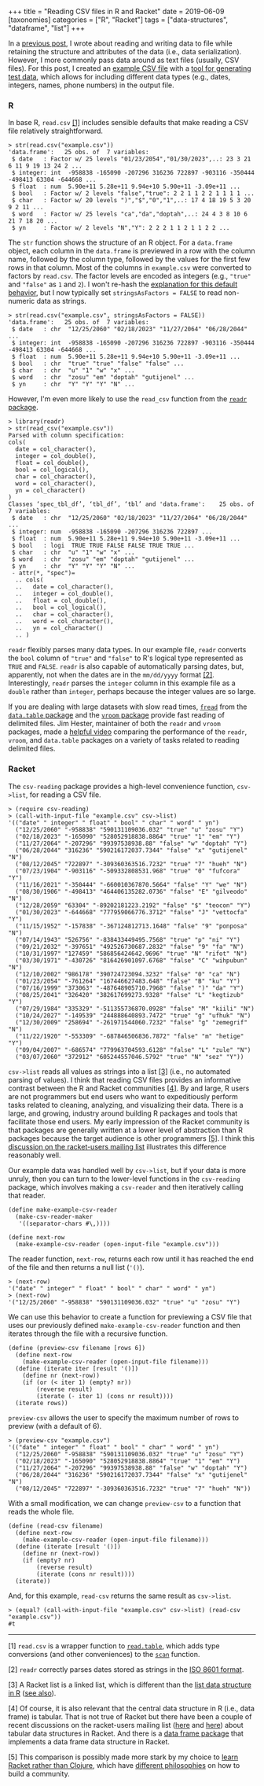 +++
title = "Reading CSV files in R and Racket"
date = 2019-06-09
[taxonomies]
categories = ["R", "Racket"]
tags = ["data-structures", "dataframe", "list"]
+++

In a [previous post](/post/data-serialization-in-r-and-racket/), I wrote about reading and writing data to file while retaining the structure and attributes of the data (i.e., data serialization). However, I more commonly pass data around as text files (usually, CSV files). For this post, I created an [example CSV file](/data/example.csv) with a [tool for generating test data](http://convertcsv.com/generate-test-data.htm), which allows for including different data types (e.g., dates, integers, names, phone numbers) in the output file.

<!-- more -->

### R

In base R, `read.csv` [[1]](#1) includes sensible defaults that make reading a CSV file relatively straightforward. 

```
> str(read.csv("example.csv"))
'data.frame':	25 obs. of  7 variables:
 $ date   : Factor w/ 25 levels "01/23/2054","01/30/2023",..: 23 3 21 6 11 9 19 13 24 2 ...
 $ integer: int  -958838 -165090 -207296 316236 722897 -903116 -350444 -498413 63304 -644668 ...
 $ float  : num  5.90e+11 5.28e+11 9.94e+10 5.90e+11 -3.09e+11 ...
 $ bool   : Factor w/ 2 levels "false","true": 2 2 1 1 2 2 1 1 1 1 ...
 $ char   : Factor w/ 20 levels ")","$","0","1",..: 17 4 18 19 5 3 20 9 2 11 ...
 $ word   : Factor w/ 25 levels "ca","da","doptah",..: 24 4 3 8 10 6 21 7 18 20 ...
 $ yn     : Factor w/ 2 levels "N","Y": 2 2 2 1 1 2 1 1 2 2 ...
```

The `str` function shows the structure of an R object. For a `data.frame` object, each column in the `data.frame` is previewed in a row with the column name, followed by the column type, followed by the values for the first few rows in that column. Most of the columns in `example.csv` were converted to factors by `read.csv`. The factor levels are encoded as integers (e.g., `"true"` and `"false"` as `1` and `2`). I won't re-hash the [explanation for this default behavior](https://simplystatistics.org/posts/2015-07-24-stringsasfactors-an-unauthorized-biography/), but I now typically set `stringsAsFactors = FALSE` to read non-numeric data as strings. 

```
> str(read.csv("example.csv", stringsAsFactors = FALSE))
'data.frame':	25 obs. of  7 variables:
 $ date   : chr  "12/25/2060" "02/18/2023" "11/27/2064" "06/28/2044" ...
 $ integer: int  -958838 -165090 -207296 316236 722897 -903116 -350444 -498413 63304 -644668 ...
 $ float  : num  5.90e+11 5.28e+11 9.94e+10 5.90e+11 -3.09e+11 ...
 $ bool   : chr  "true" "true" "false" "false" ...
 $ char   : chr  "u" "1" "w" "x" ...
 $ word   : chr  "zosu" "em" "doptah" "gutijenel" ...
 $ yn     : chr  "Y" "Y" "Y" "N" ...
```

However, I'm even more likely to use the `read_csv` function from the [`readr` package](https://readr.tidyverse.org).

```
> library(readr)
> str(read_csv("example.csv"))
Parsed with column specification:
cols(
  date = col_character(),
  integer = col_double(),
  float = col_double(),
  bool = col_logical(),
  char = col_character(),
  word = col_character(),
  yn = col_character()
)
Classes ‘spec_tbl_df’, ‘tbl_df’, ‘tbl’ and 'data.frame':	25 obs. of  7 variables:
 $ date   : chr  "12/25/2060" "02/18/2023" "11/27/2064" "06/28/2044" ...
 $ integer: num  -958838 -165090 -207296 316236 722897 ...
 $ float  : num  5.90e+11 5.28e+11 9.94e+10 5.90e+11 -3.09e+11 ...
 $ bool   : logi  TRUE TRUE FALSE FALSE TRUE TRUE ...
 $ char   : chr  "u" "1" "w" "x" ...
 $ word   : chr  "zosu" "em" "doptah" "gutijenel" ...
 $ yn     : chr  "Y" "Y" "Y" "N" ...
 - attr(*, "spec")=
  .. cols(
  ..   date = col_character(),
  ..   integer = col_double(),
  ..   float = col_double(),
  ..   bool = col_logical(),
  ..   char = col_character(),
  ..   word = col_character(),
  ..   yn = col_character()
  .. )
```

`readr` flexibly parses many data types. In our example file, `readr` converts the `bool` column of `"true"` and `"false"` to R's logical type represented as `TRUE` and `FALSE`. `readr` is also capable of automatically parsing dates, but, apparently, not when the dates are in the `mm/dd/yyyy` format [[2]](#2). Interestingly, `readr` parses the `integer` column in this example file as a `double` rather than `integer`, perhaps because the integer values are so large.

If you are dealing with large datasets with slow read times, [`fread`](https://www.rdocumentation.org/packages/data.table/versions/1.12.2/topics/fread) from the [`data.table` package](https://rdatatable.gitlab.io/data.table/) and the [`vroom` package](http://vroom.r-lib.org) provide fast reading of delimited files. Jim Hester, maintainer of both the `readr` and `vroom` packages, made a [helpful video](https://www.youtube.com/watch?v=ZP_y5eaAc60) comparing the performance of the `readr`, `vroom`, and `data.table` packages on a variety of tasks related to reading delimited files.

### Racket 

The `csv-reading` package provides a high-level convenience function, `csv->list`, for reading a CSV file. 

```
> (require csv-reading)
> (call-with-input-file "example.csv" csv->list)
'(("date" " integer" " float" " bool" " char" " word" " yn")
  ("12/25/2060" "-958838" "590131109036.032" "true" "u" "zosu" "Y")
  ("02/18/2023" "-165090" "528052918838.8864" "true" "1" "em" "Y")
  ("11/27/2064" "-207296" "99397538938.88" "false" "w" "doptah" "Y")
  ("06/28/2044" "316236" "590216172037.7344" "false" "x" "gutijenel" "N")
  ("08/12/2045" "722897" "-309360363516.7232" "true" "7" "hueh" "N")
  ("07/23/1904" "-903116" "-509332808531.968" "true" "0" "fufcora" "Y")
  ("11/16/2021" "-350444" "-660010367870.5664" "false" "Y" "we" "N")
  ("08/30/1906" "-498413" "464406135282.0736" "false" "E" "gilveodo" "N")
  ("12/28/2059" "63304" "-89202181223.2192" "false" "$" "teocon" "Y")
  ("01/30/2023" "-644668" "777959066776.3712" "false" "J" "vettocfa" "Y")
  ("11/15/1952" "-157838" "-367124812713.1648" "false" "9" "ponposa" "N")
  ("07/14/1943" "526756" "-838433449495.7568" "true" "p" "ni" "Y")
  ("09/21/2032" "-397651" "492526730687.2832" "false" "9" "fa" "N")
  ("10/31/1997" "127459" "586856424642.9696" "true" "N" "rifot" "N")
  ("03/30/1971" "-430726" "816426901097.6768" "false" "C" "wihpubun" "N")
  ("12/10/2002" "986178" "390724723094.3232" "false" "0" "ca" "N")
  ("01/23/2054" "-761264" "167446627483.648" "false" "B" "ku" "Y")
  ("07/16/1999" "373063" "-487648905710.7968" "false" ")" "da" "Y")
  ("08/25/2041" "326420" "382617699273.9328" "false" "L" "kegtizub" "Y")
  ("07/29/1984" "335329" "-511355736870.0928" "false" "M" "kiili" "N")
  ("10/24/2027" "-149539" "244888640893.7472" "true" "g" "ufhuk" "N")
  ("12/30/2009" "258694" "-261971544060.7232" "false" "g" "zemegrif" "N")
  ("11/22/1920" "-553309" "-687846506836.7872" "false" "m" "hetige" "Y")
  ("09/04/2007" "-686574" "779963704593.6128" "false" "L" "zule" "N")
  ("03/07/2060" "372912" "605244557046.5792" "true" "N" "sez" "Y"))
```

`csv->list` reads all values as strings into a list [[3]](#3) (i.e., no automated parsing of values). I think that reading CSV files provides an informative contrast between the R and Racket communities [[4]](#4). By and large, R users are not programmers but end users who want to expeditiously perform tasks related to cleaning, analyzing, and visualizing their data. There is a large, and growing, industry around building R packages and tools that facilitate those end users. My early impression of the Racket community is that packages are generally written at a lower level of abstraction than R packages because the target audience is other programmers [[5]](#5). I think this [discussion on the racket-users mailing list](https://groups.google.com/forum/#!msg/racket-users/1STqCq2dzSs/aMHeIhsIBAAJ) illustrates this difference reasonably well.

Our example data was handled well by `csv->list`, but if your data is more unruly, then you can turn to the lower-level functions in the `csv-reading` package, which involves making a `csv-reader` and then iteratively calling that reader.  

```
(define make-example-csv-reader
  (make-csv-reader-maker
   '((separator-chars #\,))))

(define next-row
  (make-example-csv-reader (open-input-file "example.csv")))
```

The reader function, `next-row`, returns each row until it has reached the end of the file and then returns a null list (`'()`).

```
> (next-row)
'("date" " integer" " float" " bool" " char" " word" " yn")
> (next-row)
'("12/25/2060" "-958838" "590131109036.032" "true" "u" "zosu" "Y")
```

We can use this behavior to create a function for previewing a CSV file that uses our previously defined `make-example-csv-reader` function and then iterates through the file with a recursive function.

```
(define (preview-csv filename [rows 6])
  (define next-row
    (make-example-csv-reader (open-input-file filename)))
  (define (iterate iter [result '()])
    (define nr (next-row))
    (if (or (< iter 1) (empty? nr))
        (reverse result)
        (iterate (- iter 1) (cons nr result))))
  (iterate rows))
```

`preview-csv` allows the user to specify the maximum number of rows to preview (with a default of 6).

```
> (preview-csv "example.csv")
'(("date" " integer" " float" " bool" " char" " word" " yn")
  ("12/25/2060" "-958838" "590131109036.032" "true" "u" "zosu" "Y")
  ("02/18/2023" "-165090" "528052918838.8864" "true" "1" "em" "Y")
  ("11/27/2064" "-207296" "99397538938.88" "false" "w" "doptah" "Y")
  ("06/28/2044" "316236" "590216172037.7344" "false" "x" "gutijenel" "N")
  ("08/12/2045" "722897" "-309360363516.7232" "true" "7" "hueh" "N"))
```

With a small modification, we can change `preview-csv` to a function that reads the whole file.

```
(define (read-csv filename)
  (define next-row
    (make-example-csv-reader (open-input-file filename)))
  (define (iterate [result '()])
    (define nr (next-row))
    (if (empty? nr)
        (reverse result)
        (iterate (cons nr result))))
  (iterate))
```

And, for this example, `read-csv` returns the same result as `csv->list`.

```
> (equal? (call-with-input-file "example.csv" csv->list) (read-csv "example.csv"))
#t
```

***

<a name="1"></a> [1] `read.csv` is a wrapper function to [`read.table`](https://stat.ethz.ch/R-manual/R-devel/RHOME/library/utils/html/read.table.html), which adds type conversions (and other conveniences) to the [`scan`](https://stat.ethz.ch/R-manual/R-devel/RHOME/library/base/html/scan.html) function.

<a name="2"></a> [2] `readr` correctly parses dates stored as strings in the [ISO 8601 format](https://en.wikipedia.org/wiki/ISO_8601).

<a name="3"></a> [3] A Racket list is a linked list, which is different than the [list data structure in R](https://www.rdocumentation.org/packages/base/versions/3.6.0/topics/list) ([see also](https://stackoverflow.com/questions/29417134/what-is-the-difference-between-a-list-and-a-pairlist-in-r)).

<a name="4"></a> [4] Of course, it is also relevant that the central data structure in R (i.e., data frame) is tabular. That is not true of Racket but there have been a couple of recent discussions on the racket-users mailing list ([here](https://groups.google.com/d/msg/racket-users/3Ve4UlOmnpo/udLRfywiBgAJ) and [here](https://groups.google.com/d/msg/racket-users/7MCIp7RmTh8/IIJLsC9ADAAJ)) about tabular data structures in Racket. And there is a [data frame package](https://docs.racket-lang.org/data-frame/index.html?q=data%20frame) that implements a data frame data structure in Racket.

<a name="5"></a> [5] This comparison is possibly made more stark by my choice to [learn Racket rather than Clojure](/post/programming-horizons/), which have [different philosophies](https://qr.ae/TWh7Ur) on how to build a community.